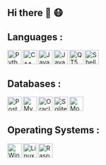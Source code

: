 ## Hi there 👋 :mask:

## Languages : 
<img align="left" alt="Python" width="32px" src="https://cdn.icon-icons.com/icons2/1381/PNG/512/python_94570.png" />
<img align="left" alt="C++" width="32px" src="https://img.icons8.com/color/452/c-plus-plus-logo.png" />
<img align="left" alt="Java" width="32px" src="https://cdn.icon-icons.com/icons2/81/PNG/256/java_15498.png" />
<img align="left" alt="JavaScript" width="32px" src="https://cdn.icon-icons.com/icons2/2108/PNG/512/javascript_icon_130900.png" />
<img align="left" alt="QT5" width="32px" src="https://cdn.icon-icons.com/icons2/159/PNG/256/qtconfig_qt4_qt_22393.png" />
<img align="left" alt="Shell" width="32px" src="https://cdn.icon-icons.com/icons2/39/PNG/128/terminal_Shell_6007.png" />

<br/>
<br/>

## Databases :
<img align="left" alt="Postgresql" width="32px" src="https://cdn.icon-icons.com/icons2/2699/PNG/512/postgresql_logo_icon_170835.png" />
<img align="left" alt="MySql" width="32px" src="https://cdn.icon-icons.com/icons2/1381/PNG/512/mysqlworkbench_93532.png" />
<img align="left" alt="Oracle" width="32px" src="https://cdn.icon-icons.com/icons2/2699/PNG/512/oracle_logo_icon_168918.png" />
<img align="left" alt="Sqlite" width="32px" src="https://cdn.icon-icons.com/icons2/2107/PNG/512/file_type_sqlite_icon_130153.png" />
<img align="left" alt="MongoDB" width="32px" src="https://cdn.icon-icons.com/icons2/2415/PNG/512/mongodb_original_logo_icon_146424.png" />

<br/>
<br/>

## Operating Systems : 
<img align="left" alt="Windows" width="32px" src="https://cdn.icon-icons.com/icons2/673/PNG/512/windows_icon-icons.com_60494.png" />
<img align="left" alt="Linux" width="32px" src="https://cdn.icon-icons.com/icons2/2415/PNG/512/linux_original_logo_icon_146433.png" />
<img align="left" alt="RaspberryPI" width="32px" src="https://cdn.icon-icons.com/icons2/2108/PNG/512/raspberry_pi_icon_130847.png" />









